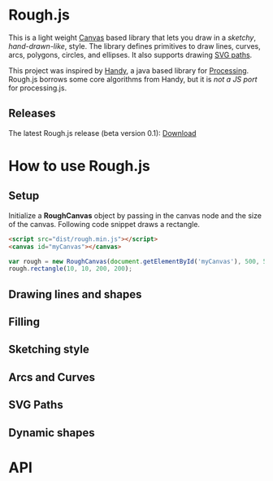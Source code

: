 # Rough.js

This is a light weight [Canvas](https://developer.mozilla.org/en-US/docs/Web/API/Canvas_API) based library that lets you draw in a _sketchy_, _hand-drawn-like_, style.
The library defines primitives to draw lines, curves, arcs, polygons, circles, and ellipses. It also supports drawing [SVG paths](https://developer.mozilla.org/en-US/docs/Web/SVG/Tutorial/Paths).

This project was inspired by [Handy](http://www.gicentre.net/handy/), a java based library for [Processing](https://processing.org/).
Rough.js borrows some core algorithms from Handy, but it is _not a JS port_ for processing.js.

## Releases

The latest Rough.js release (beta version 0.1): [Download](./rough.zip)


# How to use Rough.js
## Setup
Initialize a **RoughCanvas** object by passing in the canvas node and the size of the canvas. 
Following code snippet draws a rectangle.
```html
<script src="dist/rough.min.js"></script>
<canvas id="myCanvas"></canvas>
```
```javascript
var rough = new RoughCanvas(document.getElementById('myCanvas'), 500, 500);
rough.rectangle(10, 10, 200, 200);
```
## Drawing lines and shapes

## Filling

## Sketching style

## Arcs and Curves

## SVG Paths

## Dynamic shapes

# API

